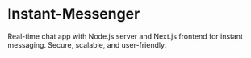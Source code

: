 # Instant-Messenger
Real-time chat app with Node.js server and Next.js frontend for instant messaging. Secure, scalable, and user-friendly.
